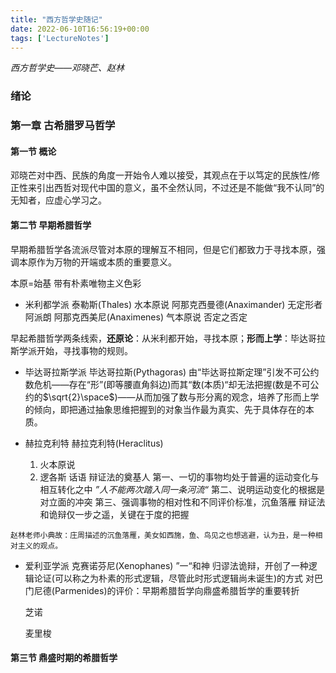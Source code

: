 ```yaml
---
title: "西方哲学史随记"
date: 2022-06-10T16:56:19+00:00
tags: ['LectureNotes']
---
```

*西方哲学史——邓晓芒、赵林*

### 绪论
### 第一章 古希腊罗马哲学
#### 第一节 概论 
邓晓芒对中西、民族的角度一开始令人难以接受，其观点在于以笃定的民族性/修正性来引出西哲对现代中国的意义，虽不全然认同，不过还是不能做“我不认同”的无知者，应虚心学习之。

#### 第二节 早期希腊哲学
早期希腊哲学各流派尽管对本原的理解互不相同，但是它们都致力于寻找本原，强调本原作为万物的开端或本质的重要意义。

本原=始基
带有朴素唯物主义色彩

- 米利都学派
 泰勒斯(Thales) 水本原说
  阿那克西曼德(Anaximander) 无定形者 阿派朗
  阿那克西美尼(Anaximenes) 气本原说 否定之否定

早起希腊哲学两条线索，**还原论**：从米利都开始，寻找本原；**形而上学**：毕达哥拉斯学派开始，寻找事物的规则。

- 毕达哥拉斯学派
 毕达哥拉斯(Pythagoras) 由“毕达哥拉斯定理”引发不可公约数危机——存在“形”(即等腰直角斜边)而其“数(本质)“却无法把握(数是不可公约的$\sqrt{2}\space$)——从而加强了数与形分离的观念，培养了形而上学的倾向，即把通过抽象思维把握到的对象当作最为真实、先于具体存在的本质。

- 赫拉克利特
 赫拉克利特(Heraclitus)
	 1. 火本原说
	 2. 逻各斯 话语
  辩证法的奠基人 第一、一切的事物均处于普遍的运动变化与相互转化之中 *”人不能两次踏入同一条河流“* 第二、说明运动变化的根据是对立面的冲突 第三、强调事物的相对性和不同评价标准，沉鱼落雁 
   辩证法和诡辩仅一步之遥，关键在于度的把握

`赵林老师小典故：庄周描述的沉鱼落雁，美女如西施，鱼、鸟见之也想逃避，认为丑，是一种相对主义的观点。`
- 爱利亚学派
 克赛诺芬尼(Xenophanes) ”一“和神 归谬法诡辩，开创了一种逻辑论证(可以称之为朴素的形式逻辑，尽管此时形式逻辑尚未诞生)的方式 
  对巴门尼德(Parmenides)的评价：早期希腊哲学向鼎盛希腊哲学的重要转折

  芝诺

  麦里梭

#### 第三节 鼎盛时期的希腊哲学
